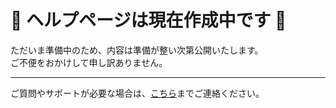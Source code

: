 # 🚧 ヘルプページは現在作成中です 🚧

ただいま準備中のため、内容は準備が整い次第公開いたします。  
ご不便をおかけして申し訳ありません。

---

ご質問やサポートが必要な場合は、[こちら](mailto:support@example.com)までご連絡ください。
